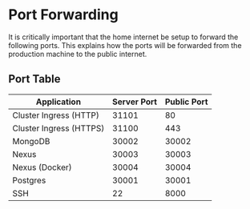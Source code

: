 # Port Forwarding

It is critically important that the home internet be setup to forward the following ports. This explains how the ports will be forwarded from the production machine to the public internet.

## Port Table

| Application             | Server Port | Public Port |
|-------------------------|-------------|-------------|
| Cluster Ingress (HTTP)  | 31101       | 80          |
| Cluster Ingress (HTTPS) | 31100       | 443         |
| MongoDB                 | 30002       | 30002       |
 | Nexus                   | 30003       | 30003       |
| Nexus (Docker)          | 30004       | 30004       |
| Postgres                | 30001       | 30001       |
| SSH                     | 22          | 8000        | 